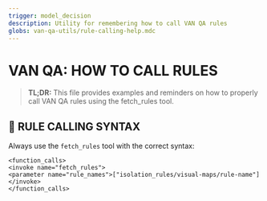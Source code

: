 ```yaml
---
trigger: model_decision
description: Utility for remembering how to call VAN QA rules
globs: van-qa-utils/rule-calling-help.mdc
---
```

# VAN QA: HOW TO CALL RULES

> **TL;DR:** This file provides examples and reminders on how to properly call VAN QA rules using the fetch_rules tool.

## 🚨 RULE CALLING SYNTAX

Always use the `fetch_rules` tool with the correct syntax:

```
<function_calls>
<invoke name="fetch_rules">
<parameter name="rule_names">["isolation_rules/visual-maps/rule-name"]
</invoke>
</function_calls> 